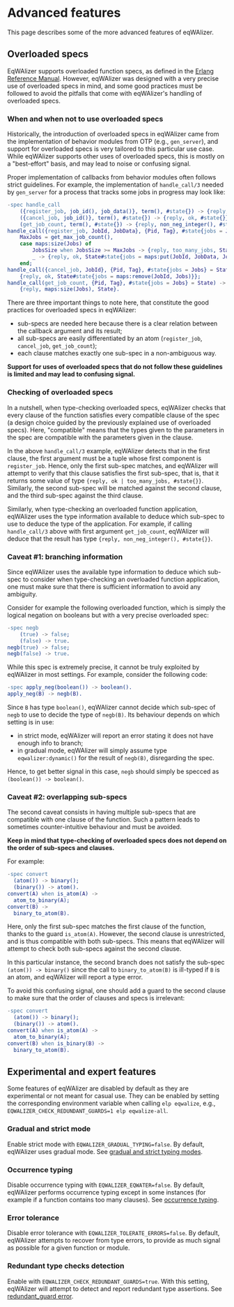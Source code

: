 # Advanced features

This page describes some of the more advanced features of eqWAlizer.


## Overloaded specs

EqWAlizer supports overloaded function specs, as defined in the
[Erlang Reference Manual](https://www.erlang.org/doc/reference_manual/typespec.html#specifications-for-functions).
However, eqWAlizer was designed with a very precise use of overloaded
specs in mind, and some good practices must be followed to avoid the
pitfalls that come with eqWAlizer's handling of overloaded specs.

### When and when not to use overloaded specs

Historically, the introduction of overloaded specs in eqWAlizer came from the
implementation of behavior modules from OTP (e.g., `gen_server`), and support
for overloaded specs is very tailored to this particular use case.
While eqWAlizer supports other uses of overloaded specs, this is mostly on
a "best-effort" basis, and may lead to noise or confusing signal.

Proper implementation of callbacks from behavior modules often follows strict
guidelines. For example, the implementation of `handle_call/3` needed by
`gen_server` for a process that tracks some jobs in progress may look like:
```erlang
-spec handle_call
    ({register_job, job_id(), job_data()}, term(), #state{}) -> {reply, ok | too_many_jobs, #state{}};
    ({cancel_job, job_id()}, term(), #state{}) -> {reply, ok, #state{}};
    (get_job_count, term(), #state{}) -> {reply, non_neg_integer(), #state{}}.
handle_call({register_job, JobId, JobData}, {Pid, Tag}, #state{jobs = Jobs} = State) ->
    MaxJobs = get_max_job_count(),
    case maps:size(Jobs) of
        JobsSize when JobsSize >= MaxJobs -> {reply, too_many_jobs, State};
        _ -> {reply, ok, State#state{jobs = maps:put(JobId, JobData, Jobs)}}
    end;
handle_call({cancel_job, JobId}, {Pid, Tag}, #state{jobs = Jobs} = State) ->
    {reply, ok, State#state{jobs = maps:remove(JobId, Jobs)}};
handle_call(get_job_count, {Pid, Tag}, #state{jobs = Jobs} = State) ->
    {reply, maps:size(Jobs), State}.
```
There are three important things to note here, that constitute the good practices
for overloaded specs in eqWAlizer:

- sub-specs are needed here because there is a clear relation between the callback
argument and its result;
- all sub-specs are easily differentiated by an atom (`register_job`, `cancel_job`, `get_job_count`);
- each clause matches exactly one sub-spec in a non-ambiguous way.

**Support for uses of overloaded specs that do not follow these guidelines is limited
and may lead to confusing signal.**

### Checking of overloaded specs

In a nutshell, when type-checking overloaded specs, eqWAlizer checks that every
clause of the function satisfies every compatible clause of the spec (a design choice
guided by the previously explained use of overloaded specs). Here,
"compatible" means that the types given to the parameters in the spec are
compatible with the parameters given in the clause.

In the above `handle_call/3` example, eqWAlizer detects that in the first clause,
the first argument must be a tuple whose first component is `register_job`. Hence,
only the first sub-spec matches, and eqWAlizer will attempt to verify that this
clause satisfies the first sub-spec, that is, that it returns some value of type
`{reply, ok | too_many_jobs, #state{}}`. Similarly, the second sub-spec will be
matched against the second clause, and the third sub-spec against the third clause.

Similarly, when type-checking an overloaded function application, eqWAlizer
uses the type information available to deduce which sub-spec to use to
deduce the type of the application. For example, if calling `handle_call/3`
above with first argument `get_job_count`, eqWAlizer will deduce that the
result has type `{reply, non_neg_integer(), #state{}}`.

### Caveat #1: branching information

Since eqWAlizer uses the available type information to deduce which sub-spec
to consider when type-checking an overloaded function application, one must
make sure that there is sufficient information to avoid any ambiguity.

Consider for example the following overloaded function, which is simply the
logical negation on booleans but with a very precise overloaded spec:
```erlang
-spec negb
    (true) -> false;
    (false) -> true.
negb(true) -> false;
negb(false) -> true.
```
While this spec is extremely precise, it cannot be truly exploited by
eqWAlizer in most settings. For example, consider the following code:
```erlang
-spec apply_neg(boolean()) -> boolean().
apply_neg(B) -> negb(B).
```
Since `B` has type `boolean()`, eqWAlizer cannot decide which sub-spec of
`negb` to use to decide the type of `negb(B)`. Its behaviour depends on
which setting is in use:

- in strict mode, eqWAlizer will report an error stating it does not have
enough info to branch;
- in gradual mode, eqWAlizer will simply assume type `eqwalizer:dynamic()`
for the result of `negb(B)`, disregarding the spec.

Hence, to get better signal in this case, `negb` should simply be
specced as `(boolean()) -> boolean()`.

### Caveat #2: overlapping sub-specs

The second caveat consists in having multiple sub-specs that are compatible
with one clause of the function. Such a pattern leads to sometimes
counter-intuitive behaviour and must be avoided.

**Keep in mind that type-checking of overloaded specs does not depend on the
order of sub-specs and clauses.**

For example:
```erlang
-spec convert
  (atom()) -> binary();
  (binary()) -> atom().
convert(A) when is_atom(A) ->
  atom_to_binary(A);
convert(B) ->
  binary_to_atom(B).
```
Here, only the first sub-spec matches the first clause of the function,
thanks to the guard `is_atom(A)`. However, the second clause is unrestricted,
and is thus compatible with both sub-specs. This means that eqWAlizer will
attempt to check both sub-specs against the second clause.

In this particular instance, the second branch does not satisfy the sub-spec
`(atom()) -> binary()` since the call to `binary_to_atom(B)` is ill-typed if
`B` is an atom, and eqWAlizer will report a type error.

To avoid this confusing signal, one should add a guard to the second clause
to make sure that the order of clauses and specs is irrelevant:
```erlang
-spec convert
  (atom()) -> binary();
  (binary()) -> atom().
convert(A) when is_atom(A) ->
  atom_to_binary(A);
convert(B) when is_binary(B) ->
  binary_to_atom(B).
```


## Experimental and expert features

Some features of eqWAlizer are disabled by default as they are experimental
or not meant for casual use. They can be enabled by setting the corresponding
environment variable when calling `elp eqwalize`, e.g.,
`EQWALIZER_CHECK_REDUNDANT_GUARDS=1 elp eqwalize-all`.

### Gradual and strict mode

Enable strict mode with `EQWALIZER_GRADUAL_TYPING=false`. By default, eqWAlizer
uses gradual mode. See [gradual and strict typing modes](./modes.md).

### Occurrence typing

Disable occurrence typing with `EQWALIZER_EQWATER=false`. By default, eqWAlizer
performs occurrence typing except in some instances (for example if a function
contains too many clauses). See [occurrence typing](./narrowing.md#occurrence-typing).

### Error tolerance

Disable error tolerance with `EQWALIZER_TOLERATE_ERRORS=false`. By default, eqWAlizer
attempts to recover from type errors, to provide as much signal as possible for
a given function or module.

### Redundant type checks detection

Enable with `EQWALIZER_CHECK_REDUNDANT_GUARDS=true`. With this setting, eqWAlizer will
attempt to detect and report redundant type assertions. See [redundant_guard error](./errors.md#redundant_guard).
